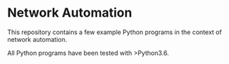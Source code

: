 # Network Automation

This repository contains a few example Python programs in the context of network automation. 

All Python programs have been tested with >Python3.6.
